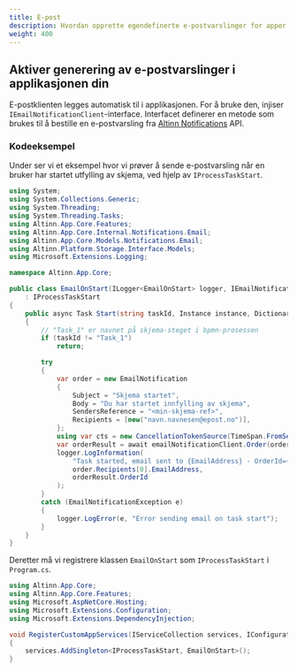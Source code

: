 ```yaml
---
title: E-post
description: Hvordan opprette egendefinerte e-postvarslinger for apper.
weight: 400
---
```


## Aktiver generering av e-postvarslinger i applikasjonen din

E-postklienten legges automatisk til i applikasjonen. For å bruke den, injiser `IEmailNotificationClient`-interface. 
Interfacet definerer en metode som brukes til å bestille en e-postvarsling fra [Altinn Notifications](https://github.com/Altinn/altinn-notifications) API.

### Kodeeksempel

Under ser vi et eksempel hvor vi prøver å sende e-postvarsling når en bruker har startet utfylling av skjema, ved hjelp av `IProcessTaskStart`.

```csharp file=EmailOnStart.cs
using System;
using System.Collections.Generic;
using System.Threading;
using System.Threading.Tasks;
using Altinn.App.Core.Features;
using Altinn.App.Core.Internal.Notifications.Email;
using Altinn.App.Core.Models.Notifications.Email;
using Altinn.Platform.Storage.Interface.Models;
using Microsoft.Extensions.Logging;

namespace Altinn.App.Core;

public class EmailOnStart(ILogger<EmailOnStart> logger, IEmailNotificationClient emailNotificationClient)
    : IProcessTaskStart
{
    public async Task Start(string taskId, Instance instance, Dictionary<string, string> prefill)
    {
        // "Task_1" er navnet på skjema-steget i bpmn-prosessen
        if (taskId != "Task_1")
            return;

        try
        {
            var order = new EmailNotification
            {
                Subject = "Skjema startet",
                Body = "Du har startet innfylling av skjema",
                SendersReference = "<min-skjema-ref>",
                Recipients = [new("navn.navnesen@epost.no")],
            };
            using var cts = new CancellationTokenSource(TimeSpan.FromSeconds(10));
            var orderResult = await emailNotificationClient.Order(order, cts.Token);
            logger.LogInformation(
                "Task started, email sent to {EmailAddress} - OrderId={OrderId}",
                order.Recipients[0].EmailAddress,
                orderResult.OrderId
            );
        }
        catch (EmailNotificationException e)
        {
            logger.LogError(e, "Error sending email on task start");
        }
    }
}
```

Deretter må vi registrere klassen `EmailOnStart` som `IProcessTaskStart` i `Program.cs`.

```csharp file=Program.cs
using Altinn.App.Core;
using Altinn.App.Core.Features;
using Microsoft.AspNetCore.Hosting;
using Microsoft.Extensions.Configuration;
using Microsoft.Extensions.DependencyInjection;

void RegisterCustomAppServices(IServiceCollection services, IConfiguration config, IWebHostEnvironment env)
{
    services.AddSingleton<IProcessTaskStart, EmailOnStart>();
}
```
